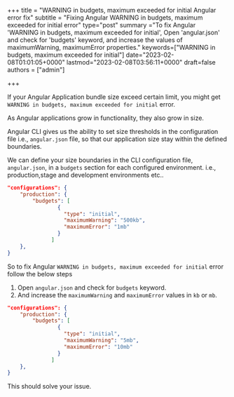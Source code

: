 +++
title = "WARNING in budgets, maximum exceeded for initial Angular error fix"
subtitle = "Fixing Angular WARNING in budgets, maximum exceeded for initial error"
type="post"
summary ="To fix Angular 'WARNING in budgets, maximum exceeded for initial', Open 'angular.json' and check for 'budgets' keyword, and increase the values of maximumWarning, maximumError properties."
keywords=["WARNING in budgets, maximum exceeded for initial"]
date="2023-02-08T01:01:05+0000"
lastmod="2023-02-08T03:56:11+0000"
draft=false
authors = ["admin"]

+++

If your Angular Application bundle size exceed certain limit, you might get `WARNING in budgets, maximum exceeded for initial` error.

As Angular applications grow in functionality, they also grow in size. 

Angular CLI gives us the ability to set size thresholds in the configuration file i.e., `angular.json` file, so that our application size stay within the defined boundaries. 

We can define your size boundaries in the CLI configuration file, `angular.json`, in a `budgets` section for each configured environment. i.e., production,stage and development environments etc.. 


```json
"configurations": {
    "production": {
        "budgets": [
                {
                  "type": "initial",
                  "maximumWarning": "500kb",
                  "maximumError": "1mb"
                }
              ]
    },
}    
```

So to fix Angular `WARNING in budgets, maximum exceeded for initial` error follow the below steps

1. Open `angular.json` and check for `budgets` keyword.
2. And increase the `maximumWarning` and `maximumError` values in `kb` or `mb`. 

```json
"configurations": {
    "production": {
        "budgets": [
                {
                  "type": "initial",
                  "maximumWarning": "5mb",
                  "maximumError": "10mb"
                }
              ]
    },
}
```

This should solve your issue.